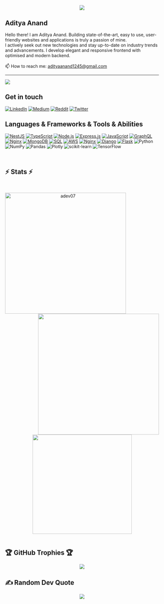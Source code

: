 <h1 align="center">
  <a href="https://git.io/typing-svg">
    <img src="https://readme-typing-svg.herokuapp.com?center=true&lines=Hey+there!+%F0%9F%91%8B;This+is+Aditya....;A+passionate+Frontend+Developer;Nice+to+meet+you!" />
  </a>
</h1>


<h2 align="left">
    Aditya Anand
<!--     <img src="https://github.com/CatalystsReachOut/.github/blob/master/wave.gif" 
         alt="Waving hand animated gif"
         height="45"
         width="45" /> -->
</h2>

Hello there! I am Aditya Anand. Building state-of-the-art, easy to use, user-friendly websites and applications is truly a passion of mine.<br> I actively seek out new technologies and stay up-to-date on industry trends and advancements. I develop elegant and responsive frontend with optimised and modern backend.<br> <br>
📫 How to reach me: <a href="mailto: adityaanand1245@gmail.com">adityaanand1245@gmail.com</a>

---
[![](https://visitcount.itsvg.in/api?id=adev07&icon=0&color=1)](https://visitcount.itsvg.in)
<br>


## Get in touch

[![LinkedIn](https://img.shields.io/badge/LinkedIn-%230077B5.svg?logo=linkedin&logoColor=white)](https://www.linkedin.com/in/aditya-anand-748139226/) [![Medium](https://img.shields.io/badge/Medium-12100E?logo=medium&logoColor=white)](https://medium.com/@adityaanand1245) 
[![Reddit](https://img.shields.io/badge/Reddit-%23FF4500.svg?logo=Reddit&logoColor=white)](https://www.reddit.com/user/Secure_Nose_5735/) 
[![Twitter](https://img.shields.io/badge/Twitter-%231DA1F2.svg?logo=Twitter&logoColor=white)](https://twitter.com/aditya) 


## Languages & Frameworks & Tools & Abilities

[![NestJS](https://img.shields.io/badge/NestJS-E0234E?style=for-the-badge&logo=nestjs&logoColor=white)](https://nestjs.com/)
[![TypeScript](https://img.shields.io/badge/TypeScript-007ACC?style=for-the-badge&logo=typescript&logoColor=white)](https://www.typescriptlang.org/)
[![Node.js](https://img.shields.io/badge/Node.js-339933?style=for-the-badge&logo=node.js&logoColor=white)](https://nodejs.org/)
[![Express.js](https://img.shields.io/badge/Express.js-000000?style=for-the-badge&logo=express&logoColor=white)](https://expressjs.com/)
[![JavaScript](https://img.shields.io/badge/JavaScript-F7DF1E?style=for-the-badge&logo=javascript&logoColor=black)](https://developer.mozilla.org/en-US/docs/Web/JavaScript)
[![GraphQL](https://img.shields.io/badge/GraphQL-E10098?style=for-the-badge&logo=graphql&logoColor=white)](https://graphql.org/)
[![Nginx](https://img.shields.io/badge/Nginx-009639?style=for-the-badge&logo=nginx&logoColor=white)](https://www.nginx.com/)
[![MongoDB](https://img.shields.io/badge/MongoDB-4EA94B?style=for-the-badge&logo=mongodb&logoColor=white)](https://www.mongodb.com/)
[![SQL](https://img.shields.io/badge/SQL-4479A1?style=for-the-badge&logo=postgresql&logoColor=white)](https://en.wikipedia.org/wiki/SQL)
[![AWS](https://img.shields.io/badge/AWS-232F3E?style=for-the-badge&logo=amazon-aws&logoColor=white)](https://aws.amazon.com/)
[![Nginx](https://img.shields.io/badge/Nginx-009639?style=for-the-badge&logo=nginx&logoColor=white)](https://www.nginx.com/)
[![Django](https://img.shields.io/badge/Django-092E20?style=for-the-badge&logo=django&logoColor=white)](https://www.djangoproject.com/)
[![Flask](https://img.shields.io/badge/Flask-000000?style=for-the-badge&logo=flask&logoColor=white)](https://flask.palletsprojects.com/)
![Python](https://img.shields.io/badge/python-3670A0?style=for-the-badge&logo=python&logoColor=ffdd54)
![NumPy](https://img.shields.io/badge/numpy-%23013243.svg?style=for-the-badge&logo=numpy&logoColor=white) 
![Pandas](https://img.shields.io/badge/pandas-%23150458.svg?style=for-the-badge&logo=pandas&logoColor=white) 
![Plotly](https://img.shields.io/badge/Plotly-%233F4F75.svg?style=for-the-badge&logo=plotly&logoColor=white) 
![scikit-learn](https://img.shields.io/badge/scikit--learn-%23F7931E.svg?style=for-the-badge&logo=scikit-learn&logoColor=white) 
![TensorFlow](https://img.shields.io/badge/TensorFlow-%23FF6F00.svg?style=for-the-badge&logo=TensorFlow&logoColor=white)



<br>

## ⚡ Stats ⚡
<br>
<p align="center">
  <div align="center">
    <a href="https://github.com/denvercoder1/github-readme-streak-stats" title="Go to Source">
      <img align="left" width="396" src="https://github-readme-streak-stats.herokuapp.com/?user=adev07&theme=react&border=61dafb&hide_border=true" alt="adev07" />
    </a>
    <a href="https://github.com/anuraghazra/github-readme-stats" title="Go to Source">
      <img align="right" width="396" src="https://github-readme-stats.vercel.app/api?username=adev07&show_icons=true&theme=react&border_color=61dafb&hide_border=true" />
    </a>
  </div>
  <br/><br/><br/><br/><br/><br/><br /><br /><br />
  <div align="center">
    <a href="https://github.com/anuraghazra/github-readme-stats">
      <img width="325" align="center" src="https://github-readme-stats.vercel.app/api/top-langs/?username=adev07&title_color=61dafb&text_color=ffffff&icon_color=61dafb&bg_color=20232a&langs_count=8&layout=compact&border_color=61dafb&hide_border=true"  alt=""/>
    </a>
  </div>
  <br/>
</p>


## 🏆 GitHub Trophies 🏆
<p align="center">
<img src="https://github-profile-trophy.vercel.app/?username=adev07&theme=darkhub&no-frame=false&no-bg=true&margin-w=15&margin-h=15&column=7" />
</p>


## ✍️ Random Dev Quote

<p align="center">
<img src="https://quotes-github-readme.vercel.app/api?type=horizontal&theme=radical" />
</p>
